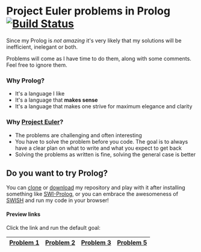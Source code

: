 # Project Euler problems in Prolog [![Build Status](https://api.cirrus-ci.com/github/fp555/euler-prolog.svg)](https://cirrus-ci.com/github/fp555/euler-prolog)
Since my Prolog is *not amazing* it's very likely that my solutions will be inefficient, inelegant or both.

Problems will come as I have time to do them, along with some comments. Feel free to ignore them.
### Why Prolog?
- It's a language I like
- It's a language that **makes sense**
- It's a language that makes one strive for maximum elegance and clarity
### Why [Project Euler](https://projecteuler.net/about)?
- The problems are challenging and often interesting
- You have to solve the problem before you code. The goal is to always have a clear plan on what to write and what you expect to get back
- Solving the problems as written is fine, solving the general case is better
## Do you want to try Prolog? 
You can [clone](https://help.github.com/en/articles/cloning-a-repository) or [download](https://github.com/fp555/euler-prolog/archive/master.zip) my repository and play with it after installing something like [SWI-Prolog](https://www.swi-prolog.org/Download.html), or you can embrace the awesomeness of [SWISH](https://swish.swi-prolog.org/) and run my code in your browser!
#### Preview links
Click the link and run the default goal:

[Problem 1](http://swish.swi-prolog.org/?code=https://github.com/fp555/euler-prolog/raw/master/euler001.pro) | [Problem 2](http://swish.swi-prolog.org/?code=https://github.com/fp555/euler-prolog/raw/master/euler002.pro) | [Problem 3](http://swish.swi-prolog.org/?code=https://github.com/fp555/euler-prolog/raw/master/euler003.pro) | [Problem 5](http://swish.swi-prolog.org/?code=https://github.com/fp555/euler-prolog/raw/master/euler005.pro)
--- | --- | --- | ---
